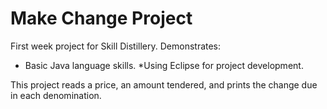 # Make Change Project

First week project for Skill Distillery.
Demonstrates:
* Basic Java language skills.
*Using Eclipse for project development.


This project reads a price, an amount tendered, and prints the change due in each denomination.